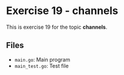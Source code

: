 # Exercise 19 - channels

This is exercise 19 for the topic **channels**.

## Files
- `main.go`: Main program
- `main_test.go`: Test file
